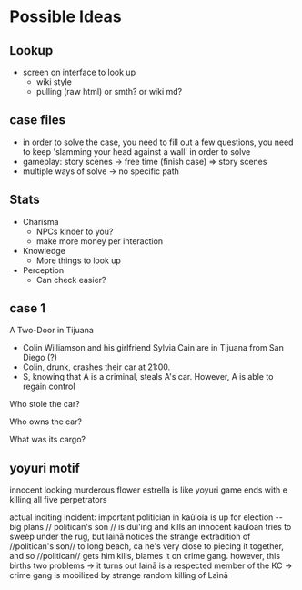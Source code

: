# Possible Ideas

## Lookup 

- screen on interface to look up 
    - wiki style
    - pulling (raw html) or smth? or wiki md?

## case files

- in order to solve the case, you need to fill out a few questions, you need to keep 'slamming your head against a wall' in order to solve
- gameplay: story scenes -> free time (finish case) => story scenes
- multiple ways of solve -> no specific path

## Stats

- Charisma
    - NPCs kinder to you?
    - make more money per interaction
- Knowledge
    - More things to look up
- Perception
    - Can check easier?

## case 1

A Two-Door in Tijuana
- Colin Williamson and his girlfriend Sylvia Cain are in Tijuana from San Diego (?)
- Colin, drunk, crashes their car at 21:00.
- S, knowing that A is a criminal, steals A's car. However, A is able to regain control


Who stole the car? 

Who owns the car? 

What was its cargo?

## yoyuri motif

innocent looking murderous flower
estrella is like yoyuri
game ends with e killing all five perpetrators


actual inciting incident: 
important politician in kaùloia is up for election -- big plans 
// politican's son // is dui'ing and kills an innocent kaùloan
tries to sweep under the rug, but laìnā notices the strange extradition of //politican's son// to long beach, ca
he's very close to piecing it together, and so //politican// gets him kills, blames it on crime gang.
however, this births two problems
-> it turns out laìnā is a respected member of the KC
-> crime gang is mobilized by strange random killing of Laìnā




